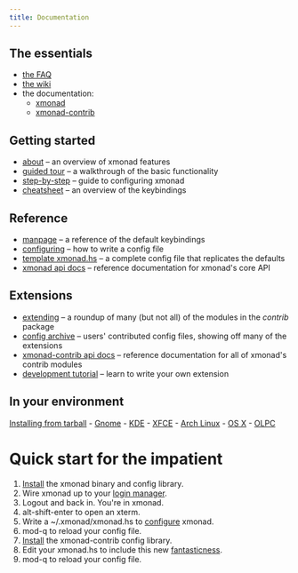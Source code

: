 ```yaml
---
title: Documentation
---
```


<div class="row">
<div class="col-lg" markdown="1">

## The essentials

*   [the FAQ](http://haskell.org/haskellwiki/Xmonad/Frequently_asked_questions)
*   [the wiki](http://haskell.org/haskellwiki/Xmonad)
*   the documentation:
    *    [xmonad](http://hackage.haskell.org/package/xmonad)
    *    [xmonad-contrib](http://hackage.haskell.org/package/xmonad-contrib)

## Getting started

* [about](about.html) – an overview of xmonad features
* [guided tour](tour.html) – a walkthrough of the basic functionality
* [step-by-step](http://haskell.org/haskellwiki/Xmonad/Config_archive/John_Goerzen's_Configuration) – guide to configuring xmonad
* [cheatsheet](http://haskell.org/haskellwiki/Image:Xmbindings.png) – an overview of the keybindings

## Reference

* [manpage](manpage.html) – a reference of the default keybindings
* [configuring](http://hackage.haskell.org/package/xmonad-contrib/docs/XMonad-Doc-Configuring.html) – how to write a config file
* [template xmonad.hs](http://haskell.org/haskellwiki/Xmonad/Config_archive/Template_xmonad.hs) – a complete config file that replicates the defaults
* [xmonad api docs](http://hackage.haskell.org/package/xmonad) – reference documentation for xmonad's core API

## Extensions

* [extending](http://hackage.haskell.org/package/xmonad-contrib/docs/XMonad-Doc-Extending.html) – a roundup of many (but not all) of the modules in the _contrib_ package
* [config archive](http://haskell.org/haskellwiki/Xmonad/Config_archive) – users' contributed config files, showing off many of the extensions
* [xmonad-contrib api docs](http://hackage.haskell.org/package/xmonad-contrib) – reference documentation for all of xmonad's contrib modules
* [development tutorial](http://haskell.org/haskellwiki/Xmonad/xmonad_development_tutorial) – learn to write your own extension

## In your environment

[Installing from tarball](intro.html) - [Gnome](http://haskell.org/haskellwiki/Xmonad/Using_xmonad_in_Gnome) - [KDE](http://haskell.org/haskellwiki/Xmonad/Using_xmonad_in_KDE) - [XFCE](http://haskell.org/haskellwiki/Xmonad/Using_xmonad_in_XFCE) - [Arch Linux](http://wiki.archlinux.org/index.php/XMonad) - [OS X](http://haskell.org/haskellwiki/Xmonad/Using_xmonad_on_Apple_OSX) - [OLPC](http://haskell.org/haskellwiki/Xmonad/Using_xmonad_on_OLPC_XO)

</div>
<div class="col-lg" markdown="1">

# Quick start for the impatient

1.  [Install](download.html) the xmonad binary and config library.
2.  Wire xmonad up to your [login manager](http://www.haskell.org/haskellwiki/Xmonad/Frequently_asked_questions#How_can_I_use_xmonad_with_a_display_manager.3F_.28xdm.2C_kdm.2C_gdm.29).
3.  Logout and back in.  You're in xmonad.
4.  alt-shift-enter to open an xterm.
5.  Write a ~/.xmonad/xmonad.hs to [configure](http://haskell.org/haskellwiki/Xmonad/Config_archive/John_Goerzen's_Configuration) xmonad.
6.  mod-q to reload your config file.
7.  [Install](download.html) the xmonad-contrib config library.
8.  Edit your xmonad.hs to include this new [fantasticness](http://haskell.org/haskellwiki/Xmonad/Config_archive).
9.  mod-q to reload your config file.

</div>
</div>
